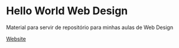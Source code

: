 # Hello World Web Design
Material para servir de repositório para minhas aulas de Web Design
 
<a href="https://lyanthelyan.github.io/Hello-World-Web-Design/Aulas%20HTML%20e%20CSS/Desafios/Site%20android/index.html" targe=_blank>  Website </a>
